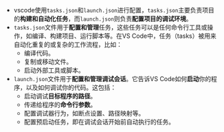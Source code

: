 - vscode使用`tasks.json`和`launch.json`进行配置，`tasks.json`主要负责项目的**构建和自动化任务**，而`launch.json`则负责**配置项目的调试环境**。
- `tasks.json`文件用于**配置和管理**任务，这些任务可以是任何命令行工具或操作，如编译、构建项目、运行脚本等。在VS Code中，任务（tasks）被用来自动化重复的或复杂的工作流程，比如：
  - 编译代码。
  - 复制或移动文件。
  - 启动外部工具或脚本。
- `launch.json`文件用于**配置和管理调试会话**。它告诉VS Code如何**启动**你的程序，以及如何调试你的代码。这包括：
  - 启动调试**目标程序的路径**。
  - 传递给程序的**命令行参数**。
  - 配置调试器行为，如断点设置、路径映射等。
  - 配置预启动任务，即在调试会话开始前自动执行的任务。